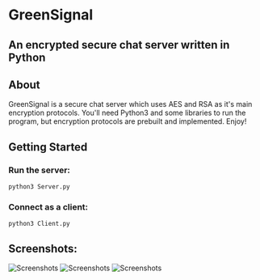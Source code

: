 # GreenSignal
## An encrypted secure chat server written in Python

## About
GreenSignal is a secure chat server which uses AES and RSA as it's main encryption protocols. You'll need Python3 and some libraries to run the program, but encryption protocols are prebuilt and implemented. Enjoy!

## Getting Started
### Run the server:
```python3 Server.py```
### Connect as a client:
```python3 Client.py```

## Screenshots:
<img alt="Screenshots" src="ScreenShots/Screenshot at 2020-10-06 17-47-21.png">
<img alt="Screenshots" src="ScreenShots/Screenshot at 2020-10-06 17-52-44.png">
<img alt="Screenshots" src="ScreenShots/Screenshot at 2020-10-06 18-14-32.png">
